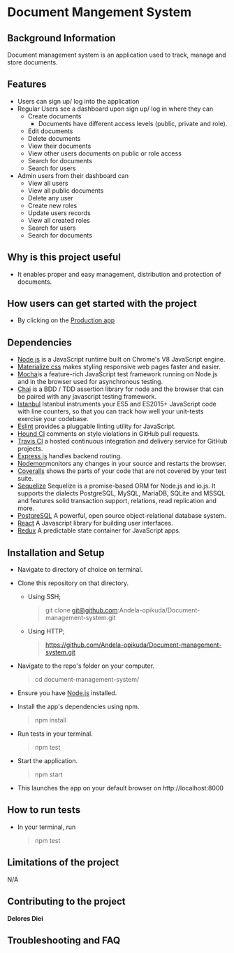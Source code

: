 # Document Mangement System
## Background Information
Document management system is an application used to track, manage and store documents.
## Features
* Users can sign up/ log into the application
* Regular Users see a dashboard upon sign up/ log in where they can
  * Create documents
    * Documents have different access levels (public, private and role).
  * Edit documents
  * Delete documents
  * View their documents
  * View other users documents on public or role access
  * Search for documents
  * Search for users
* Admin users from their dashboard can
  * View all users
  * View all public documents
  * Delete any user
  * Create new roles
  * Update users records
  * View all created roles
  * Search for users
  * Search for documents
  
## Why is this project useful
* It enables proper and easy management, distribution and protection of documents.
## How users can get started with the project
- By clicking on the [Production app](https://pk-dms.herokuapp.com/)
## Dependencies
- [Node js](https://nodejs.org/en/) is a JavaScript runtime built on Chrome's V8 JavaScript engine.
- [Materialize css](http://materializecss.com/) makes styling responsive web pages faster and easier.
- [Mocha](https://mochajs.org/)is a feature-rich JavaScript test framework running on Node.js and in the browser used for asynchronous testing.
- [Chai](https://chaijs.com/) is a BDD / TDD assertion library for node and the browser that can be paired with any javascript testing framework.
- [Istanbul](https://istanbul.js.org/) Istanbul instruments your ES5 and ES2015+ JavaScript code with line counters, so that you can track how well your unit-tests exercise your codebase.
- [Eslint](http://eslint.org/) provides a pluggable linting utility for JavaScript.
- [Hound CI](https://houndci.com/) comments on style violations in GitHub pull requests.
- [Travis CI](https://travis-ci.org/) a hosted continuous integration and delivery service for GitHub projects.
- [Express js](http://expressjs.com/) handles backend routing.
- [Nodemon](https://nodemon.io/)monitors any changes in your source and restarts the browser.
- [Coveralls](https://coveralls.io/) shows the parts of your code that are not covered by your test suite.
- [Sequelize](http://docs.sequelizejs.com/) Sequelize is a promise-based ORM for Node.js and io.js. It supports the dialects PostgreSQL, MySQL, MariaDB, SQLite and MSSQL and features solid transaction support, relations, read replication and more.
- [PostgreSQL](https://www.postgresql.org/) A powerful, open source object-relational database system.
- [React](https://facebook.github.io/react/) A Javascript library for building user interfaces.
- [Redux](http://redux.js.org/) A predictable state container for JavaScript apps.
## Installation and Setup
- Navigate to directory of choice on terminal.
- Clone this repository on that directory.
   - Using SSH;
     > git clone git@github.com:Andela-opikuda/Document-management-system.git
   - Using HTTP;
     > https://github.com/Andela-opikuda/Document-management-system.git
- Navigate  to the repo's folder on your computer.
     > cd document-management-system/
- Ensure you have [Node.js](https://nodejs.org/en/) installed.
- Install the app's dependencies using npm.
 
     > npm install
- Run tests in your terminal.
     > npm test
- Start the application.
     > npm start
- This launches the app on your default browser on http://localhost:8000
## How to run tests
- In your terminal, run 
   > npm test
## Limitations of the project
  N/A
## Contributing to the project
**Delores Diei**
## Troubleshooting and FAQ